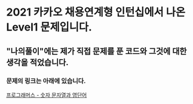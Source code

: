 # 2021 카카오 채용연계형 인턴십에서 나온 Level1 문제입니다.
## "나의풀이"에는 제가 직접 문제를 푼 코드와 그것에 대한 생각을 적었습니다.
### 문제의 링크는 아래에 있습니다.
<a href="https://programmers.co.kr/learn/courses/30/lessons/81301" target="_blank">프로그래머스 - 숫자 문자열과 영단어</a>
